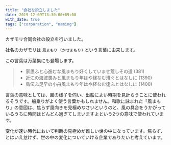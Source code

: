 ```yaml
---
title: "会社を設立しました"
date: 2019-12-09T13:30:00+09:00
with_date: true
tags: ["corporation", "naming"]
---
```


カザモリ合同会社の設立を行いました。

社名のカザモリは `風まもり (かぜまもり)` という言葉に由来します。

この言葉は万葉集にも登場します。

> * 家思ふと心進むな風まもり好くしていませ荒しその道 (381)
> * 近江の海波畏みと風まもり年はや経なむ漕ぐとはなしに (1390)
> * 島伝ふ足早の小舟風まもり年はや経なむ逢ふとはなしに (1400)

言葉の意味としては、風の様子を伺い、出船によい時期を見計らうことに使われるそうです。船乗りがよく使う言葉かもしれません。和歌に詠まれた「風まもり」の意図は、焦らず風向きを見極めなさいというのと、風の具合をうかがっているうちに時間はどんどん過ぎてしまいますよという2つの意味で使われています。

変化が速い時代において判断の見極めが難しい世の中になっています。焦らず、とはいえ怠けず、世の中の変化についていける企業でありたいと考えています。
